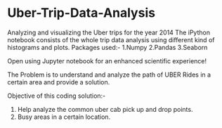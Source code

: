# Uber-Trip-Data-Analysis
Analyzing and visualizing the Uber trips for the year 2014
The iPython notebook consists of the whole trip data analysis using different kind of histograms and plots.
Packages used:-
1.Numpy
2.Pandas
3.Seaborn

Open using Jupyter notebook for an enhanced scientific experience!


The Problem is to understand and analyze the path of UBER Rides in a certain area and provide a solution.

Objective of this coding solution:-

1. Help analyze the common uber cab pick up and drop points.
2. Busy areas in a certain location.
